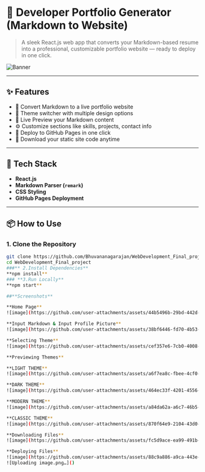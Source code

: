 # 🚀 Developer Portfolio Generator (Markdown to Website)

> A sleek React.js web app that converts your Markdown-based resume into a professional, customizable portfolio website — ready to deploy in one click.

![Banner](https://community-cdn-digitalocean-com.global.ssl.fastly.net/assets/tutorials/images/large/WebApplication.deploying-twitter.png?1436557933)

---

## ✨ Features

- 📝 Convert Markdown to a live portfolio website  
- 🎨 Theme switcher with multiple design options  
- 👀 Live Preview your Markdown content  
- ⚙️ Customize sections like skills, projects, contact info  
- 🚀 Deploy to GitHub Pages in one click  
- 📂 Download your static site code anytime  

---

## 🔧 Tech Stack

- **React.js**
- **Markdown Parser (`remark`)**
- **CSS Styling**
- **GitHub Pages Deployment**

---

## 📦 How to Use

### 1. Clone the Repository

```bash
git clone https://github.com/Bhuvananagarajan/WebDevelopment_Final_project.git
cd WebDevelopment_Final_project
###** 2.Install Dependencies**
**npm install**
### **3.Run Locally**
**npm start**

##**Screenshots**

**Home Page**
![image](https://github.com/user-attachments/assets/44b5496b-29bd-442d-98f1-3df8351883dd)

**Input Markdown & Input Profile Picture**
![image](https://github.com/user-attachments/assets/38bf6446-fd70-4b53-8ce8-2dbf25c21966)

**Selecting Theme**
![image](https://github.com/user-attachments/assets/cef357e6-7cb0-4008-a892-f0743dc46220)

**Previewing Themes**

**LIGHT THEME**
![image](https://github.com/user-attachments/assets/a6f7ea8c-fbee-4cf0-b8bd-024760138d43)

**DARK THEME**
![image](https://github.com/user-attachments/assets/464ec33f-4201-4556-af48-75bec41936ad)

**MODERN THEME**
![image](https://github.com/user-attachments/assets/a84da62a-a6c7-46b5-87f4-ea8a826ccc9c)

**CLASSIC THEME**
![image](https://github.com/user-attachments/assets/870f64e9-2104-43d0-a094-17be5ccfe4b6)

**Downloading Files**
![image](https://github.com/user-attachments/assets/fc5d9ace-ea99-491b-b53f-8fe041bc4c14)

**Deploying Files**
![image](https://github.com/user-attachments/assets/88c9a886-a9ca-443e-93e2-f52531500bce)
![Uploading image.png…]()










